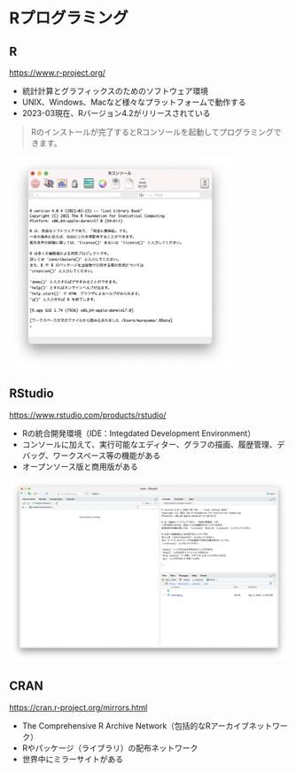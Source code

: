 # Rプログラミング

## R

https://www.r-project.org/

* 統計計算とグラフィックスのためのソフトウェア環境
* UNIX、Windows、Macなど様々なプラットフォームで動作する
* 2023-03現在、Rバージョン4.2がリリースされている

> Rのインストールが完了するとRコンソールを起動してプログラミングできます。

<img src="img/01.png" width="400px">


## RStudio

https://www.rstudio.com/products/rstudio/

* Rの統合開発環境（IDE：Integdated Development Environment）
* コンソールに加えて、実行可能なエディター、グラフの描画、履歴管理、デバッグ、ワークスペース等の機能がある
* オープンソース版と商用版がある

<img src="img/02.png" width="600px">


## CRAN

https://cran.r-project.org/mirrors.html

* The Comprehensive R Archive Network（包括的なRアーカイブネットワーク）
* Rやパッケージ（ライブラリ）の配布ネットワーク
* 世界中にミラーサイトがある
